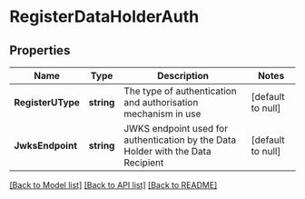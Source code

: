 # RegisterDataHolderAuth

## Properties
Name | Type | Description | Notes
------------ | ------------- | ------------- | -------------
**RegisterUType** | **string** | The type of authentication and authorisation mechanism in use | [default to null]
**JwksEndpoint** | **string** | JWKS endpoint used for authentication by the Data Holder with the Data Recipient | [default to null]

[[Back to Model list]](../README.md#documentation-for-models) [[Back to API list]](../README.md#documentation-for-api-endpoints) [[Back to README]](../README.md)

